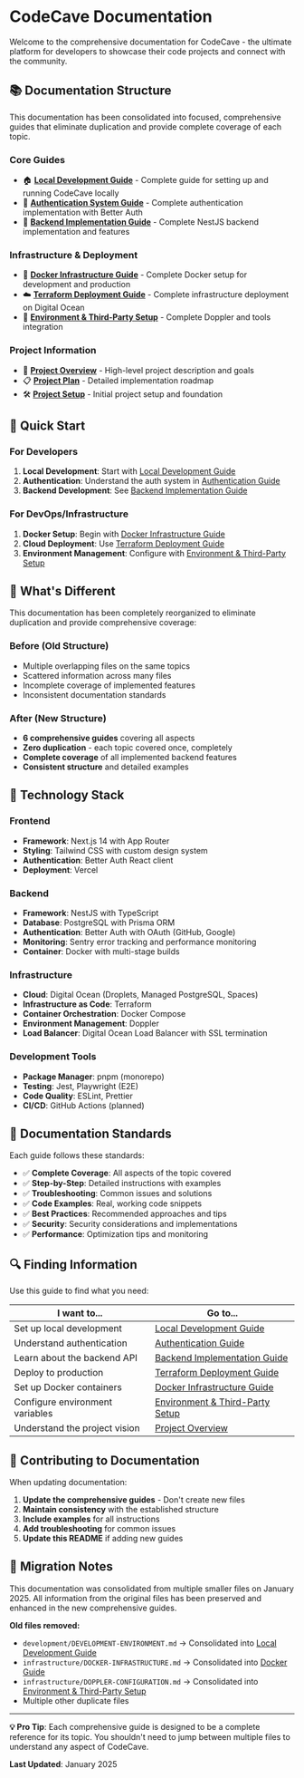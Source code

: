 # CodeCave Documentation

Welcome to the comprehensive documentation for CodeCave - the ultimate platform for developers to showcase their code projects and connect with the community.

## 📚 **Documentation Structure**

This documentation has been consolidated into focused, comprehensive guides that eliminate duplication and provide complete coverage of each topic.

### **Core Guides**

- 🏠 [**Local Development Guide**](development/LOCAL-DEVELOPMENT-GUIDE.md) - Complete guide for setting up and running CodeCave locally
- 🔐 [**Authentication System Guide**](authentication/AUTHENTICATION-GUIDE.md) - Complete authentication implementation with Better Auth
- 🚀 [**Backend Implementation Guide**](backend/BACKEND-IMPLEMENTATION-GUIDE.md) - Complete NestJS backend implementation and features

### **Infrastructure & Deployment**

- 🐳 [**Docker Infrastructure Guide**](infrastructure/DOCKER-GUIDE.md) - Complete Docker setup for development and production
- ☁️ [**Terraform Deployment Guide**](infrastructure/TERRAFORM-DEPLOYMENT-GUIDE.md) - Complete infrastructure deployment on Digital Ocean
- 🔑 [**Environment & Third-Party Setup**](infrastructure/DOPPLER-AND-THIRD-PARTY-SETUP.md) - Complete Doppler and tools integration

### **Project Information**

- 📖 [**Project Overview**](PROJECT-OVERVIEW.md) - High-level project description and goals
- 📋 [**Project Plan**](PROJECT-PLAN.md) - Detailed implementation roadmap
- 🛠️ [**Project Setup**](development/PROJECT-SETUP.md) - Initial project setup and foundation

## 🚀 **Quick Start**

### **For Developers**

1. **Local Development**: Start with [Local Development Guide](development/LOCAL-DEVELOPMENT-GUIDE.md)
2. **Authentication**: Understand the auth system in [Authentication Guide](authentication/AUTHENTICATION-GUIDE.md)
3. **Backend Development**: See [Backend Implementation Guide](backend/BACKEND-IMPLEMENTATION-GUIDE.md)

### **For DevOps/Infrastructure**

1. **Docker Setup**: Begin with [Docker Infrastructure Guide](infrastructure/DOCKER-GUIDE.md)
2. **Cloud Deployment**: Use [Terraform Deployment Guide](infrastructure/TERRAFORM-DEPLOYMENT-GUIDE.md)
3. **Environment Management**: Configure with [Environment & Third-Party Setup](infrastructure/DOPPLER-AND-THIRD-PARTY-SETUP.md)

## 📖 **What's Different**

This documentation has been completely reorganized to eliminate duplication and provide comprehensive coverage:

### **Before (Old Structure)**

- Multiple overlapping files on the same topics
- Scattered information across many files
- Incomplete coverage of implemented features
- Inconsistent documentation standards

### **After (New Structure)**

- **6 comprehensive guides** covering all aspects
- **Zero duplication** - each topic covered once, completely
- **Complete coverage** of all implemented backend features
- **Consistent structure** and detailed examples

## 🔧 **Technology Stack**

### **Frontend**

- **Framework**: Next.js 14 with App Router
- **Styling**: Tailwind CSS with custom design system
- **Authentication**: Better Auth React client
- **Deployment**: Vercel

### **Backend**

- **Framework**: NestJS with TypeScript
- **Database**: PostgreSQL with Prisma ORM
- **Authentication**: Better Auth with OAuth (GitHub, Google)
- **Monitoring**: Sentry error tracking and performance monitoring
- **Container**: Docker with multi-stage builds

### **Infrastructure**

- **Cloud**: Digital Ocean (Droplets, Managed PostgreSQL, Spaces)
- **Infrastructure as Code**: Terraform
- **Container Orchestration**: Docker Compose
- **Environment Management**: Doppler
- **Load Balancer**: Digital Ocean Load Balancer with SSL termination

### **Development Tools**

- **Package Manager**: pnpm (monorepo)
- **Testing**: Jest, Playwright (E2E)
- **Code Quality**: ESLint, Prettier
- **CI/CD**: GitHub Actions (planned)

## 🎯 **Documentation Standards**

Each guide follows these standards:

- ✅ **Complete Coverage**: All aspects of the topic covered
- ✅ **Step-by-Step**: Detailed instructions with examples
- ✅ **Troubleshooting**: Common issues and solutions
- ✅ **Code Examples**: Real, working code snippets
- ✅ **Best Practices**: Recommended approaches and tips
- ✅ **Security**: Security considerations and implementations
- ✅ **Performance**: Optimization tips and monitoring

## 🔍 **Finding Information**

Use this guide to find what you need:

| I want to...                    | Go to...                                                                           |
| ------------------------------- | ---------------------------------------------------------------------------------- |
| Set up local development        | [Local Development Guide](development/LOCAL-DEVELOPMENT-GUIDE.md)                  |
| Understand authentication       | [Authentication Guide](authentication/AUTHENTICATION-GUIDE.md)                     |
| Learn about the backend API     | [Backend Implementation Guide](backend/BACKEND-IMPLEMENTATION-GUIDE.md)            |
| Deploy to production            | [Terraform Deployment Guide](infrastructure/TERRAFORM-DEPLOYMENT-GUIDE.md)         |
| Set up Docker containers        | [Docker Infrastructure Guide](infrastructure/DOCKER-GUIDE.md)                      |
| Configure environment variables | [Environment & Third-Party Setup](infrastructure/DOPPLER-AND-THIRD-PARTY-SETUP.md) |
| Understand the project vision   | [Project Overview](PROJECT-OVERVIEW.md)                                            |

## 🤝 **Contributing to Documentation**

When updating documentation:

1. **Update the comprehensive guides** - Don't create new files
2. **Maintain consistency** with the established structure
3. **Include examples** for all instructions
4. **Add troubleshooting** for common issues
5. **Update this README** if adding new guides

## 🔄 **Migration Notes**

This documentation was consolidated from multiple smaller files on January 2025. All information from the original files has been preserved and enhanced in the new comprehensive guides.

**Old files removed:**

- `development/DEVELOPMENT-ENVIRONMENT.md` → Consolidated into [Local Development Guide](development/LOCAL-DEVELOPMENT-GUIDE.md)
- `infrastructure/DOCKER-INFRASTRUCTURE.md` → Consolidated into [Docker Guide](infrastructure/DOCKER-GUIDE.md)
- `infrastructure/DOPPLER-CONFIGURATION.md` → Consolidated into [Environment & Third-Party Setup](infrastructure/DOPPLER-AND-THIRD-PARTY-SETUP.md)
- Multiple other duplicate files

---

**💡 Pro Tip**: Each comprehensive guide is designed to be a complete reference for its topic. You shouldn't need to jump between multiple files to understand any aspect of CodeCave.

**Last Updated**: January 2025
